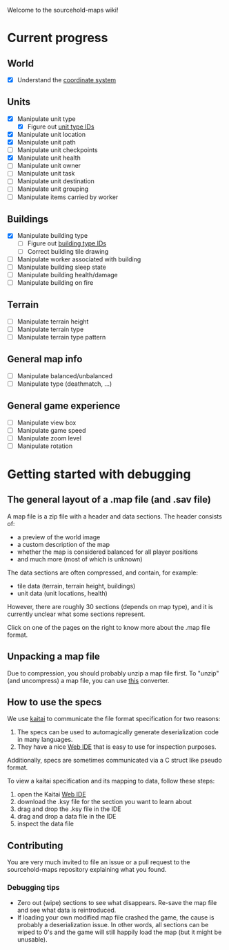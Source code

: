 Welcome to the sourcehold-maps wiki!

# Current progress

## World
 - [x] Understand the [coordinate system](https://github.com/sourcehold/sourcehold-maps/wiki/Map-coordinates)

## Units
 - [x] Manipulate unit type
   - [x] Figure out [unit type IDs](https://github.com/J-T-de/CrusaderData/blob/master/data/crusader_data.CT)
 - [X] Manipulate unit location
 - [X] Manipulate unit path
 - [ ] Manipulate unit checkpoints
 - [X] Manipulate unit health
 - [ ] Manipulate unit owner
 - [ ] Manipulate unit task
 - [ ] Manipulate unit destination
 - [ ] Manipulate unit grouping
 - [ ] Manipulate items carried by worker
  
## Buildings
 - [x] Manipulate building type
   - [ ] Figure out [building type IDs](https://github.com/J-T-de/CrusaderData/blob/master/data/crusader_data.CT)
   - [ ] Correct building tile drawing
 - [ ] Manipulate worker associated with building
 - [ ] Manipulate building sleep state
 - [ ] Manipulate building health/damage
 - [ ] Manipulate building on fire
 
## Terrain
 - [ ] Manipulate terrain height
 - [ ] Manipulate terrain type
 - [ ] Manipulate terrain type pattern

## General map info
 - [ ] Manipulate balanced/unbalanced
 - [ ] Manipulate type (deathmatch, ...)
 
## General game experience
 - [ ] Manipulate view box
 - [ ] Manipulate game speed
 - [ ] Manipulate zoom level
 - [ ] Manipulate rotation

# Getting started with debugging

## The general layout of a .map file (and .sav file)
A map file is a zip file with a header and data sections.
The header consists of:
- a preview of the world image
- a custom description of the map
- whether the map is considered balanced for all player positions
- and much more (most of which is unknown)

The data sections are often compressed, and contain, for example:
- tile data (terrain, terrain height, buildings)
- unit data (unit locations, health)

However, there are roughly 30 sections (depends on map type), and it is currently unclear what some sections represent.

Click on one of the pages on the right to know more about the .map file format.

## Unpacking a map file
Due to compression, you should probably unzip a map file first. To "unzip" (and uncompress) a map file, you can use [this](https://sourcehold.github.io/sourcehold-maps) converter.

## How to use the specs
We use [kaitai](https://kaitai.io) to communicate the file format specification for two reasons:
1. The specs can be used to automagically generate deserialization code in many languages.
2. They have a nice [Web IDE](https://ide.kaitai.io) that is easy to use for inspection purposes.

Additionally, specs are sometimes communicated via a C struct like pseudo format.

To view a kaitai specification and its mapping to data, follow these steps:
1. open the Kaitai [Web IDE](https://ide.kaitai.io)
2. download the .ksy file for the section you want to learn about
3. drag and drop the .ksy file in the IDE
4. drag and drop a data file in the IDE
5. inspect the data file

## Contributing
You are very much invited to file an issue or a pull request to the sourcehold-maps repository explaining what you found.

### Debugging tips
* Zero out (wipe) sections to see what disappears. Re-save the map file and see what data is reintroduced.
* If loading your own modified map file crashed the game, the cause is probably a deserialization issue.
In other words, all sections can be wiped to 0's and the game will still happily load the map (but it might be unusable).  